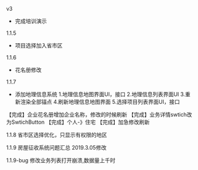 v3
* 完成培训演示

1.1.5
* 项目选择加入省市区

1.1.6
* 花名册修改

1.1.7
* 添加地理信息系统
1.地理信息地图界面UI，接口
2.地理信息列表界面UI
3.重新渲染全部锚点
4.刷新地理信息地图界面
5.选择项目列表界面UI，接口

【完成】企业花名册增加企业名称，修改的时候刷新
【完成】业务详情swtich改为SwtichButton
【完成】个人-》住宅
【完成】加急修改刷新

1.1.8
省市区选择优化，只显示有权限的地区

1.1.9
房屋征收系统问题汇总 2019.3.05修改

1.1.9-bug
修改业务列表打开崩溃,数据量上千时